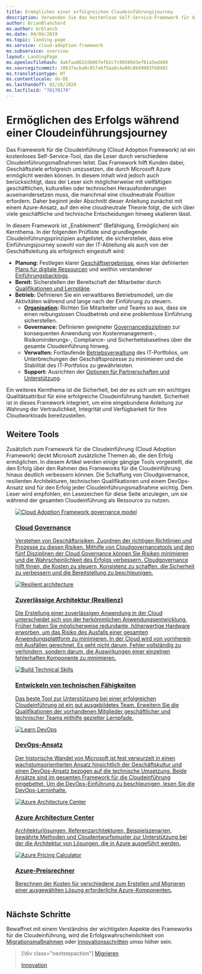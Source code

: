 ```yaml
---
title: Ermöglichen einer erfolgreichen Cloudeinführungsjourney
description: Verwenden Sie das kostenlose Self-Service-Framework für die Cloudeinführung (Cloud Adoption Framework) und andere Tools, die Sie bei der Entscheidungsfindung im Zusammenhang mit der Cloudeinführung unterstützen und dazu beitragen, den Erfolg von Kunden sicherzustellen.
author: BrianBlanchard
ms.author: brblanch
ms.date: 04/04/2019
ms.topic: landing-page
ms.service: cloud-adoption-framework
ms.subservice: overview
layout: LandingPage
ms.openlocfilehash: 4abfaa8622db86fefb2c7c99589d3ef81a5ed489
ms.sourcegitcommit: 10637acba8c857a6f5aa8c4a80c0649903f60402
ms.translationtype: HT
ms.contentlocale: de-DE
ms.lasthandoff: 02/28/2020
ms.locfileid: "78170170"
---
```

# <a name="enable-success-during-a-cloud-adoption-journey"></a>Ermöglichen des Erfolgs während einer Cloudeinführungsjourney

Das Framework für die Cloudeinführung (Cloud Adoption Framework) ist ein kostenloses Self-Service-Tool, das die Leser durch verschiedene Cloudeinführungsmaßnahmen leitet. Das Framework hilft Kunden dabei, Geschäftsziele erfolgreich umzusetzen, die durch Microsoft Azure ermöglicht werden können. In diesem Inhalt wird jedoch auch berücksichtigt, dass der Leser sich möglicherweise mit vielfältigen geschäftlichen, kulturellen oder technischen Herausforderungen auseinandersetzen muss, die manchmal eine cloudneutrale Position erfordern. Daher beginnt jeder Abschnitt dieser Anleitung zunächst mit einem Azure-Ansatz, auf den eine cloudneutrale Theorie folgt, die sich über viele geschäftliche und technische Entscheidungen hinweg skalieren lässt.

In diesem Framework ist „Enablement“ (Befähigung, Ermöglichen) ein Kernthema. In der folgenden Prüfliste sind grundlegende Cloudeinführungsprinzipien aufgelistet, die sicherstellen, dass eine Einführungsjourney sowohl von der IT-Abteilung als auch von der Geschäftsleitung als erfolgreich eingestuft wird:

- **Planung:** Festlegen klarer [Geschäftsergebnisse](../strategy/business-outcomes/index.md), eines klar definierten [Plans für digitale Ressourcen](../digital-estate/index.md) und weithin verstandener [Einführungsbacklogs](../migrate/migration-considerations/prerequisites/migration-backlog-review.md).
- **Bereit:** Sicherstellen der Bereitschaft der Mitarbeiter durch [Qualifikationen und Lernpläne](../ready/technical-skills.md).
- **Betrieb:** Definieren Sie ein verwaltbares Betriebsmodell, um die Aktivitäten während und lange nach der Einführung zu steuern.
  - **[Organisation](../organize/index.md):** Richten Sie Mitarbeiter und Teams so aus, dass sie einen reibungslosen Cloudbetrieb und eine problemlose Einführung sicherstellen.
  - **Governance:** Definieren geeigneter [Governancedisziplinen](../govern/index.md) zur konsequenten Anwendung von Kostenmanagement-, Risikominderungs-, Compliance- und Sicherheitsbaselines über die gesamte Cloudeinführung hinweg.
  - **Verwalten:** Fortlaufende [Betriebsverwaltung](../manage/index.md) des IT-Portfolios, um Unterbrechungen der Geschäftsprozesse zu minimieren und die Stabilität des IT-Portfolios zu gewährleisten.
  - **Support:** Ausrichten der [Optionen für Partnerschaften und Unterstützung](../migrate/migration-considerations/assess/partnership-options.md).

Ein weiteres Kernthema ist die Sicherheit, bei der es sich um ein wichtiges Qualitätsattribut für eine erfolgreiche Cloudeinführung handelt. Sicherheit ist in dieses Framework integriert, um eine eingebundene Anleitung zur Wahrung der Vertraulichkeit, Integrität und Verfügbarkeit für Ihre Cloudworkloads bereitzustellen. 

## <a name="additional-tools"></a>Weitere Tools

Zusätzlich zum Framework für die Cloudeinführung (Cloud Adoption Framework) deckt Microsoft zusätzliche Themen ab, die den Erfolg ermöglichen. In diesem Artikel werden einige gängige Tools vorgestellt, die den Erfolg über den Rahmen des Frameworks für die Cloudeinführung hinaus deutlich verbessern können. Die Schaffung von Cloudgovernance, resilienten Architekturen, technischen Qualifikationen und einem DevOps-Ansatz sind für den Erfolg jeder Cloudeinführungsmaßnahme wichtig. Dem Leser wird empfohlen, ein Lesezeichen für diese Seite anzulegen, um sie während der gesamten Cloudeinführung als Ressource zu nutzen.

<!-- markdownlint-disable MD033 -->

<ul class="panelContent cardsH">
<li style="display: flex; flex-direction: column;">
    <a href="../govern/guides/index.md" style="display: flex; flex-direction: column; flex: 1 0 auto;">
        <div class="cardSize" style="flex: 1 0 auto; display: flex;">
            <div class="cardPadding" style="display: flex;">
                <div class="card">
                    <div class="cardImageOuter">
                        <div class="cardImage bgdAccent1">
                            <img alt="Cloud Adoption Framework governance model" src="../_images/operational-transformation-govern-highres.png" data-linktype="external" />
                        </div>
                    </div>
                    <div class="cardText">
                        <h3>Cloud Governance</h3>
                        <p>Verstehen von Geschäftsrisiken, Zuordnen der richtigen Richtlinien und Prozesse zu diesen Risiken. Mithilfe von Cloudgovernancetools und den fünf Disziplinen der Cloud Governance können Sie Risiken minimieren und die Wahrscheinlichkeit des Erfolgs verbessern. Cloudgovernance hilft Ihnen, die Kosten zu steuern, Konsistenz zu schaffen, die Sicherheit zu verbessern und die Bereitstellung zu beschleunigen.</p>
                    </div>
                </div>
            </div>
        </div>
    </a>
</li>
<li style="display: flex; flex-direction: column;">
    <a href="https://docs.microsoft.com/azure/architecture/framework/resiliency/overview" style="display: flex; flex-direction: column; flex: 1 0 auto;">
        <div class="cardSize" style="flex: 1 0 auto; display: flex;">
            <div class="cardPadding" style="display: flex;">
                <div class="card">
                    <div class="cardImageOuter">
                        <div class="cardImage bgdAccent1">
                            <img alt="Resilient architecture" src="https://docs.microsoft.com/azure/architecture/resiliency/images/redundancy.svg" data-linktype="external" />
                        </div>
                    </div>
                    <div class="cardText">
                        <h3>Zuverlässige Architektur (Resilienz)</h3>
                        <p>Die Erstellung einer zuverlässigen Anwendung in der Cloud unterscheidet sich von der herkömmlichen Anwendungsentwicklung. Früher haben Sie möglicherweise redundante, höherwertige Hardware erworben, um das Risiko des Ausfalls einer gesamten Anwendungsplattform zu minimieren. In der Cloud wird von vornherein mit Ausfällen gerechnet. Es geht nicht darum, Fehler vollständig zu verhindern, sondern darum, die Auswirkungen einer einzelnen fehlerhaften Komponente zu minimieren.</p>
                    </div>
                </div>
            </div>
        </div>
    </a>
</li>
<li style="display: flex; flex-direction: column;">
    <a href="../ready/technical-skills.md" style="display: flex; flex-direction: column; flex: 1 0 auto;">
        <div class="cardSize" style="flex: 1 0 auto; display: flex;">
            <div class="cardPadding" style="display: flex;">
                <div class="card">
                    <div class="cardImageOuter">
                        <div class="cardImage bgdAccent1">
                            <img alt="Build Technical Skills" src="https://docs.microsoft.com/media/learn/Product/Learn/learningpath_graphic.svg" data-linktype="external" />
                        </div>
                    </div>
                    <div class="cardText">
                        <h3>Entwickeln von technischen Fähigkeiten</h3>
                        <p>Das beste Tool zur Unterstützung bei einer erfolgreichen Cloudeinführung ist ein gut ausgebildetes Team. Erweitern Sie die Qualifikationen der vorhandenen Mitglieder geschäftlicher und technischer Teams mithilfe gezielter Lernpfade.</p>
                    </div>
                </div>
            </div>
        </div>
    </a>
</li>
<li style="display: flex; flex-direction: column;">
    <a href="https://docs.microsoft.com/azure/devops/learn/" style="display: flex; flex-direction: column; flex: 1 0 auto;">
        <div class="cardSize" style="flex: 1 0 auto; display: flex;">
            <div class="cardPadding" style="display: flex;">
                <div class="card">
                    <div class="cardImageOuter">
                        <div class="cardImage bgdAccent1">
                            <img alt="Learn DevOps" src="https://docs.microsoft.com/azure/devops/learn/_img/learn-devops.svg" data-linktype="external" />
                        </div>
                    </div>
                    <div class="cardText">
                        <h3>DevOps-Ansatz</h3>
                        <p>Der historische Wandel von Microsoft ist fest verwurzelt in einen wachstumsorientierten Ansatz hinsichtlich der Geschäftskultur und einen DevOps-Ansatz bezogen auf die technische Umsetzung. Beide Ansätze sind im gesamten Framework für die Cloudeinführung eingebettet. Um die DevOps-Einführung zu beschleunigen, lesen Sie die DevOps-Lerninhalte.</p>
                    </div>
                </div>
            </div>
        </div>
    </a>
</li>
<li style="display: flex; flex-direction: column;">
    <a href="https://docs.microsoft.com/azure/architecture/" style="display: flex; flex-direction: column; flex: 1 0 auto;">
        <div class="cardSize" style="flex: 1 0 auto; display: flex;">
            <div class="cardPadding" style="display: flex;">
                <div class="card">
                    <div class="cardImageOuter">
                        <div class="cardImage bgdAccent1">
                            <img alt="Azure Architecture Center" src="https://docs.microsoft.com/azure/architecture/example-scenario/data/media/architecture-data-warehouse.png" data-linktype="external" />
                        </div>
                    </div>
                    <div class="cardText">
                        <h3>Azure Architecture Center</h3>
                        <p>Architekturlösungen, Referenzarchitekturen, Beispielszenarien, bewährte Methoden und Cloudentwurfsmuster zur Unterstützung bei der die Architektur von Lösungen, die in Azure ausgeführt werden.</p>
                    </div>
                </div>
            </div>
        </div>
    </a>
</li>
<li style="display: flex; flex-direction: column;">
    <a href="https://azure.microsoft.com/pricing/calculator/" style="display: flex; flex-direction: column; flex: 1 0 auto;">
        <div class="cardSize" style="flex: 1 0 auto; display: flex;">
            <div class="cardPadding" style="display: flex;">
                <div class="card">
                    <div class="cardImageOuter">
                        <div class="cardImage bgdAccent1">
                            <img alt="Azure Pricing Calculator" src="../_images/calculator-preview.png" data-linktype="external" />
                        </div>
                    </div>
                    <div class="cardText">
                        <h3>Azure-Preisrechner</h3>
                        <p>Berechnen der Kosten für verschiedene zum Erstellen und Migrieren einer ausgewählten Lösung erforderliche Azure-Komponenten.</p>
                    </div>
                </div>
            </div>
        </div>
    </a>
</li>
</ul>

<!-- markdownlint-enable MD033 -->

## <a name="next-steps"></a>Nächste Schritte

Bewaffnet mit einem Verständnis der wichtigsten Aspekte des Frameworks für die Cloudeinführung, wird die Erfolgswahrscheinlichkeit von [Migrationsmaßnahmen](./migrate.md) oder [Innovationsschritten](./innovate.md) umso höher sein.

> [!div class="nextstepaction"]
> [Migrieren](./migrate.md)
>
> [Innovation](./innovate.md)
